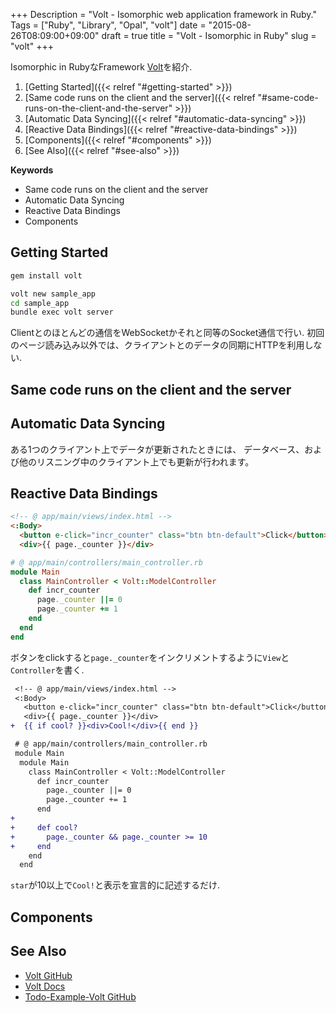 +++
Description = "Volt - Isomorphic web application framework in Ruby."
Tags = ["Ruby", "Library", "Opal", "volt"]
date = "2015-08-26T08:09:00+09:00"
draft = true
title = "Volt - Isomorphic in Ruby"
slug = "volt"
+++

Isomorphic in RubyなFramework [Volt](https://github.com/voltrb/volt/)を紹介.

<!--more-->

1. [Getting Started]({{< relref "#getting-started" >}})
1. [Same code runs on the client and the server]({{< relref "#same-code-runs-on-the-client-and-the-server" >}})
1. [Automatic Data Syncing]({{< relref "#automatic-data-syncing" >}})
1. [Reactive Data Bindings]({{< relref "#reactive-data-bindings" >}})
1. [Components]({{< relref "#components" >}})
1. [See Also]({{< relref "#see-also" >}})

__Keywords__

- Same code runs on the client and the server
- Automatic Data Syncing
- Reactive Data Bindings
- Components


Getting Started
---

```sh
gem install volt
```

```sh
volt new sample_app
cd sample_app
bundle exec volt server
```

Clientとのほとんどの通信をWebSocketかそれと同等のSocket通信で行い.
初回のページ読み込み以外では、クライアントとのデータの同期にHTTPを利用しない.


Same code runs on the client and the server
---


Automatic Data Syncing
---

ある1つのクライアント上でデータが更新されたときには、
データベース、および他のリスニング中のクライアント上でも更新が行われます。


Reactive Data Bindings
---

```html
<!-- @ app/main/views/index.html -->
<:Body>
  <button e-click="incr_counter" class="btn btn-default">Click</button>
  <div>{{ page._counter }}</div>
```

```ruby
# @ app/main/controllers/main_controller.rb
module Main
  class MainController < Volt::ModelController
    def incr_counter
      page._counter ||= 0
      page._counter += 1
    end
  end
end
```

ボタンをclickすると`page._counter`をインクリメントするように`View`と`Controller`を書く.

```diff
 <!-- @ app/main/views/index.html -->
 <:Body>
   <button e-click="incr_counter" class="btn btn-default">Click</button>
   <div>{{ page._counter }}</div>
+  {{ if cool? }}<div>Cool!</div>{{ end }}
```

```diff
 # @ app/main/controllers/main_controller.rb
 module Main
  module Main
    class MainController < Volt::ModelController
      def incr_counter
        page._counter ||= 0
        page._counter += 1
      end
+
+     def cool?
+       page._counter && page._counter >= 10
+     end
    end
  end
```

`star`が10以上で`Cool!`と表示を宣言的に記述するだけ.


Components
---


See Also
---

- [Volt GitHub](https://github.com/voltrb/volt/)
- [Volt Docs](http://voltframework.com/docs)
- [Todo-Example-Volt GitHub](https://github.com/Rudolph-Miller/todo_example_volt)
